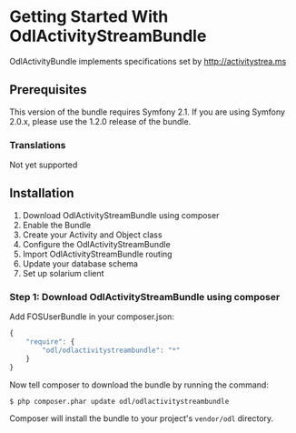 Getting Started With OdlActivityStreamBundle
============================================

OdlActivityBundle implements specifications set by http://activitystrea.ms

## Prerequisites

This version of the bundle requires Symfony 2.1. If you are using Symfony
2.0.x, please use the 1.2.0 release of the bundle.

### Translations

Not yet supported

## Installation

1. Download OdlActivityStreamBundle using composer
2. Enable the Bundle
3. Create your Activity and Object class
4. Configure the OdlActivityStreamBundle
5. Import OdlActivityStreamBundle routing
6. Update your database schema
7. Set up solarium client

### Step 1: Download OdlActivityStreamBundle using composer

Add FOSUserBundle in your composer.json:

```js
{
    "require": {
        "odl/odlactivitystreambundle": "*"
    }
}
```

Now tell composer to download the bundle by running the command:

``` bash
$ php composer.phar update odl/odlactivitystreambundle
```
    
Composer will install the bundle to your project's `vendor/odl` directory.
